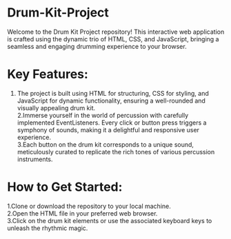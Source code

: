  # Drum-Kit-Project
Welcome to the Drum Kit Project repository! This interactive web application is crafted using the dynamic trio of HTML, CSS, and JavaScript, bringing a seamless and engaging drumming experience to your browser.
# Key Features:
1. The project is built using HTML for structuring, CSS for styling, and JavaScript for dynamic functionality, ensuring a well-rounded and visually appealing drum kit.</br>
2.Immerse yourself in the world of percussion with carefully implemented EventListeners. Every click or button press triggers a symphony of sounds, making it a delightful and responsive user experience.</br>
3.Each button on the drum kit corresponds to a unique sound, meticulously curated to replicate the rich tones of various percussion instruments.</br>

# How to Get Started:
  1.Clone or download the repository to your local machine.</br>
  2.Open the HTML file in your preferred web browser.</br>
  3.Click on the drum kit elements or use the associated keyboard keys to unleash the rhythmic magic.   
    
          
        
         
                  
           
    
                          
        
